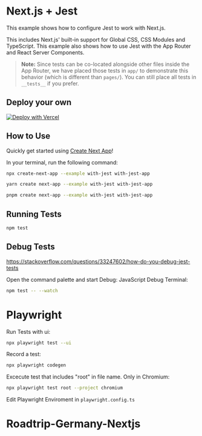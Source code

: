 # Next.js + Jest

This example shows how to configure Jest to work with Next.js.

This includes Next.js' built-in support for Global CSS, CSS Modules and TypeScript. This example also shows how to use Jest with the App Router and React Server Components.

> **Note:** Since tests can be co-located alongside other files inside the App Router, we have placed those tests in `app/` to demonstrate this behavior (which is different than `pages/`). You can still place all tests in `__tests__` if you prefer.

## Deploy your own

[![Deploy with Vercel](https://vercel.com/button)](https://vercel.com/new/clone?repository-url=https://github.com/vercel/next.js/tree/canary/examples/with-jest&project-name=with-jest&repository-name=with-jest)

## How to Use

Quickly get started using [Create Next App](https://github.com/vercel/next.js/tree/canary/packages/create-next-app#readme)!

In your terminal, run the following command:

```bash
npx create-next-app --example with-jest with-jest-app
```

```bash
yarn create next-app --example with-jest with-jest-app
```

```bash
pnpm create next-app --example with-jest with-jest-app
```

## Running Tests

```bash
npm test

```

## Debug Tests

https://stackoverflow.com/questions/33247602/how-do-you-debug-jest-tests

Open the command palette and start Debug: JavaScript Debug Terminal:

```bash
npm test -- --watch
```

# Playwright

Run Tests with ui:

```bash
npx playwright test --ui
```

Record a test:

```bash
npx playwright codegen
```

Excecute test that includes "root" in file name. Only in Chromium:

```bash
npx playwright test root --project chromium
```

Edit Playwright Enviroment in `playwright.config.ts`

# Roadtrip-Germany-Nextjs

```

```
